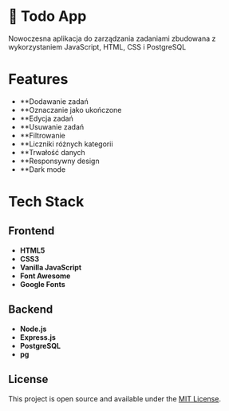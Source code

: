 # 📝 Todo App

Nowoczesna aplikacja do zarządzania zadaniami zbudowana z wykorzystaniem JavaScript, HTML, CSS i PostgreSQL

# Features

- **Dodawanie zadań
- **Oznaczanie jako ukończone
- **Edycja zadań
- **Usuwanie zadań
- **Filtrowanie
- **Liczniki różnych kategorii
- **Trwałość danych
- **Responsywny design
- **Dark mode

# Tech Stack
## Frontend
- **HTML5**
- **CSS3**
- **Vanilla JavaScript**
- **Font Awesome**
- **Google Fonts**

## Backend

- **Node.js**
- **Express.js**
- **PostgreSQL**
- **pg**
  

## License

This project is open source and available under the [MIT License](LICENSE).

